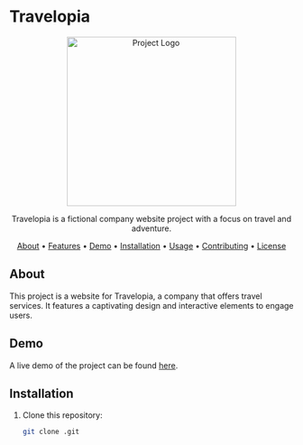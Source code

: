 # Travelopia


<p align="center">
  <img src="https://www.drupal.org/files/styles/grid-4-2x/public/travelopia_logo.png?itok=ljzwrdLC" alt="Project Logo" width="300" height="300">
</p>

<p align="center">
Travelopia is a fictional company website project with a focus on travel and adventure.
</p>

<p align="center">
  <a href="#about">About</a> •
  <a href="#features">Features</a> •
  <a href="#demo">Demo</a> •
  <a href="#installation">Installation</a> •
  <a href="#usage">Usage</a> •
  <a href="#contributing">Contributing</a> •
  <a href="#license">License</a>
</p>

## About

This project is a website for Travelopia, a company that offers travel services. It features a captivating design and interactive elements to engage users. 

## Demo

A live demo of the project can be found [here](#).

## Installation

1. Clone this repository:
   ```bash
   git clone .git
